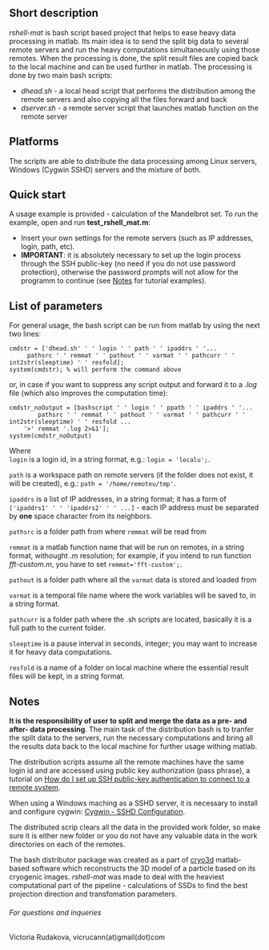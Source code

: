 ## Short description

*rshell-mat* is bash script based project that helps to ease heavy data processing in matlab. Its main idea is to send the split big data to several remote servers and run the heavy computations simultaneously using those remotes. When the processing is done, the split result files are copied back to the local machine and can be used further in matlab. The processing is done by two main bash scripts:  
* *dhead.sh* - a local head script that performs the distribution among the remote servers and also copying all the files forward and back  
* *dserver.sh* - a remote server script that launches matlab function on the remote server  

## Platforms  

The scripts are able to distribute the data processing among Linux servers, Windows (Cygwin SSHD) servers and the mixture of both.  

## Quick start

A usage example is provided - calculation of the Mandelbrot set. To run the example, open and run **test_rshell_mat.m**:  
* Insert your own settings for the remote servers (such as IP addresses, login, path, etc).  
* **IMPORTANT**: it is absolutely necessary to set up the login process through the SSH public-key (no need if you do not use password protection), otherwise the password prompts will not allow for the programm to continue (see [Notes](https://github.com/vicrucann/rshell-mat#notes) for tutorial examples).  

## List of parameters  

For general usage, the bash script can be run from matlab by using the next two lines:  
```  
cmdstr = ['dhead.sh' ' ' login ' ' path ' ' ipaddrs ' '...
	 pathsrc ' ' remmat ' ' pathout ' ' varmat ' ' pathcurr ' ' int2str(sleeptime) ' ' resfold];  
system(cmdstr); % will perform the command above
```  
or, in case if you want to suppress any script output and forward it to a *.log* file (which also improves the computation time):  
```
cmdstr_noOutput = [bashscript ' ' login ' ' ppath ' ' ipaddrs ' '...
        pathsrc ' ' remmat ' ' pathout ' ' varmat ' ' pathcurr ' ' int2str(sleeptime) ' ' resfold ...
	'>' remmat '.log 2>&1'];
system(cmdstr_noOutput)
```
Where  
`login` is a login id, in a string format, e.g.: `login = 'localu';`.   

`path` is a workspace path on remote servers (if the folder does not exist, it will be created), e.g.: `path = '/home/remoteu/tmp'`.   

`ipaddrs` is a list of IP addresses, in a string format; it has a form of `['ipaddrs1' ' ' 'ipaddrs2' ' ' ...]` - each IP address must be separated by **one** space character from its neighbors.  

`pathsrc` is a folder path from where `remmat` will be read from   
 
`remmat` is a matlab function name that will be run on remotes, in a string format, withought *.m* resolution; for example, if you intend to run function *fft-custom.m*, you have to set `remmat='fft-custom';`.   

`pathout` is a folder path where all the `varmat` data is stored and loaded from  

`varmat` is a temporal file name where the work variables will be saved to, in a string format.   

`pathcurr` is a folder path where the .sh scripts are located, basically it is a full path to the current folder.  

`sleeptime` is a pause interval in seconds, integer; you may want to increase it for heavy data computations.    

`resfold` is a name of a folder on local machine where the essential result files will be kept, in a string format.  

## Notes  

**It is the responsibility of user to split and merge the data as a pre- and after- data processing**. The main task of the distribution bash is to tranfer the split data to the servers, run the necessary computations and bring all the results data back to the local machine for further usage withing matlab.   

The distribution scripts assume all the remote machines have the same login id and are accessed using public key authorization (pass phrase), a tutorial on [How do I set up SSH public-key authentication to connect to a remote system](https://kb.iu.edu/d/aews).  

When using a Windows maching as a SSHD server, it is necessary to install and configure cygwin: [Cygwin - SSHD Configuration](techtorials.me/cygwin/sshd-configuration/).  

The distributed scrip clears all the data in the provided work folder, so make sure it is either new folder or you do not have any valuable data in the work directories on each of the remotes.  

The bash distributor package was created as a part of [cryo3d](https://github.com/vicrucann/cryo3d) matlab-based software which reconstructs the 3D model of a particle based on its cryogenic images. *rshell-mat* was made to deal with the heaviest computational part of the pipeline - calculations of SSDs to find the best projection direction and transfomation parameters.  

###### For questions and inqueries 

Victoria Rudakova, vicrucann(at)gmail(dot)com
